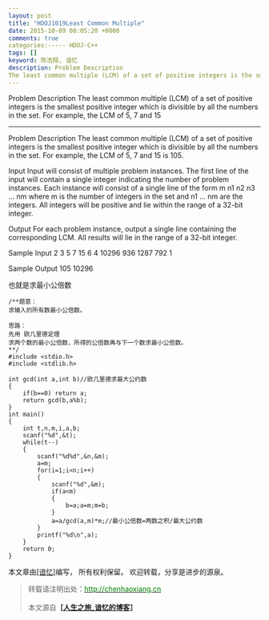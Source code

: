 ```yaml
---
layout: post
title: "HDOJ1019Least Common Multiple"
date: 2015-10-09 08:05:20 +0800
comments: true
categories:----- HDOJ-C++
tags: []
keyword: 陈浩翔, 谙忆
description: Problem Description 
The least common multiple (LCM) of a set of positive integers is the smallest positive integer which is divisible by all the numbers in the set. For example, the LCM of 5, 7 and 15 
---
```



Problem Description 
The least common multiple (LCM) of a set of positive integers is the smallest positive integer which is divisible by all the numbers in the set. For example, the LCM of 5, 7 and 15
<!-- more -->
----------

Problem Description
The least common multiple (LCM) of a set of positive integers is the smallest positive integer which is divisible by all the numbers in the set. For example, the LCM of 5, 7 and 15 is 105.


 

Input
Input will consist of multiple problem instances. The first line of the input will contain a single integer indicating the number of problem instances. Each instance will consist of a single line of the form m n1 n2 n3 ... nm where m is the number of integers in the set and n1 ... nm are the integers. All integers will be positive and lie within the range of a 32-bit integer.

 

Output
For each problem instance, output a single line containing the corresponding LCM. All results will lie in the range of a 32-bit integer.

 

Sample Input
2
3 5 7 15
6 4 10296 936 1287 792 1
 

Sample Output
105
10296


也就是求最小公倍数

```
/**题意：
求输入的所有数最小公倍数。

思路：
先用 欧几里德定理
求两个数的最小公倍数，所得的公倍数再与下一个数求最小公倍数。
**/
#include <stdio.h>
#include <stdlib.h>

int gcd(int a,int b)//欧几里德求最大公约数
{
    if(b==0) return a;
    return gcd(b,a%b);
}
int main()
{
    int t,n,m,i,a,b;
    scanf("%d",&t);
    while(t--)
    {
        scanf("%d%d",&n,&m);
        a=m;
        for(i=1;i<n;i++)
        {
            scanf("%d",&m);
            if(a<m)
            {
                b=a;a=m;m=b;
            }
            a=a/gcd(a,m)*m;//最小公倍数=两数之积/最大公约数
        }
        printf("%d\n",a);
    }
    return 0;
}

```

本文章由<a href="http://chenhaoxiang.cn/">[谙忆]</a>编写， 所有权利保留。 
欢迎转载，分享是进步的源泉。
<blockquote cite='陈浩翔'>
<p background-color='#D3D3D3'>转载请注明出处：<a href='http://chenhaoxiang.cn'><font color="green">http://chenhaoxiang.cn</font></a><br><br>
本文源自<strong>【<a href='http://chenhaoxiang.cn' target='_blank'>人生之旅_谙忆的博客</a>】</strong></p>
</blockquote>
